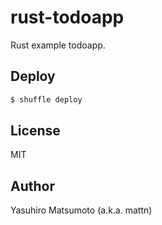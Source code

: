 # rust-todoapp

Rust example todoapp.

## Deploy

```sql
$ shuffle deploy
```

## License

MIT

## Author

Yasuhiro Matsumoto (a.k.a. mattn)
